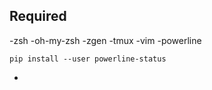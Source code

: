 ## Required

-zsh
-oh-my-zsh
-zgen
-tmux
-vim
-powerline
```
pip install --user powerline-status
```
-
